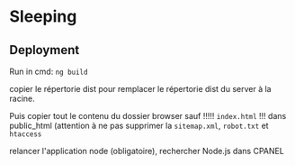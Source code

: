 # Sleeping

## Deployment

Run in cmd:
`ng build`

copier le répertorie dist pour remplacer le répertorie dist du server à la racine.

Puis copier tout le contenu du dossier browser sauf !!!!! `index.html` !!! dans public_html (attention à ne pas supprimer la `sitemap.xml`, `robot.txt` et `htaccess`

relancer l'application node (obligatoire), rechercher Node.js dans CPANEL
